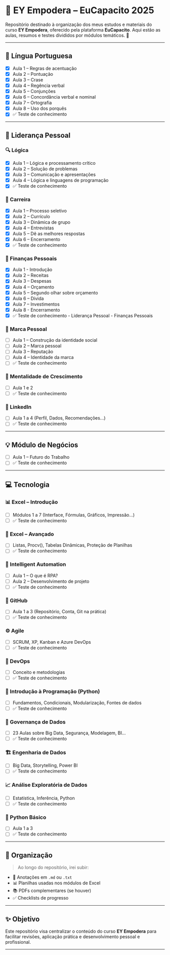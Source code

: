 # 💼 EY Empodera – EuCapacito 2025

Repositório destinado à organização dos meus estudos e materiais do curso **EY Empodera**, oferecido pela plataforma **EuCapacito**. Aqui estão as aulas, resumos e testes divididos por módulos temáticos. 🚀

---

## 📘 Língua Portuguesa

- [x] Aula 1 – Regras de acentuação  
- [x] Aula 2 – Pontuação  
- [x] Aula 3 – Crase  
- [x] Aula 4 – Regência verbal  
- [x] Aula 5 – Conjunções  
- [x] Aula 6 – Concordância verbal e nominal  
- [x] Aula 7 – Ortografia  
- [x] Aula 8 – Uso dos porquês  
- [x] ✅ Teste de conhecimento

---

## 🧠 Liderança Pessoal

### 🔍 Lógica
- [x] Aula 1 – Lógica e processamento crítico  
- [x] Aula 2 – Solução de problemas  
- [x] Aula 3 – Comunicação e apresentações  
- [x] Aula 4 – Lógica e linguagens de programação  
- [x] ✅ Teste de conhecimento

### 💼 Carreira
- [x] Aula 1 – Processo seletivo  
- [x] Aula 2 – Currículo  
- [x] Aula 3 – Dinâmica de grupo  
- [x] Aula 4 – Entrevistas  
- [x] Aula 5 – Dê as melhores respostas  
- [x] Aula 6 – Encerramento  
- [x] ✅ Teste de conhecimento

### 💸 Finanças Pessoais
- [x] Aula 1 - Introdução
- [x] Aula 2 – Receitas
- [x] Aula 3 – Despesas  
- [x] Aula 4 – Orçamento
- [x] Aula 5 – Segundo olhar sobre orçamento
- [x] Aula 6 – Dívida
- [x] Aula 7 – Investimentos
- [x] Aula 8 - Encerramento
- [x] ✅ Teste de conhecimento - Liderança Pessoal - Finanças Pessoais

### 🌟 Marca Pessoal
- [ ] Aula 1 – Construção da identidade social  
- [ ] Aula 2 – Marca pessoal  
- [ ] Aula 3 – Reputação  
- [ ] Aula 4 – Identidade da marca  
- [ ] ✅ Teste de conhecimento

### 🌱 Mentalidade de Crescimento
- [ ] Aula 1 e 2  
- [ ] ✅ Teste de conhecimento

### 💼 LinkedIn
- [ ] Aula 1 a 4 (Perfil, Dados, Recomendações...)  
- [ ] ✅ Teste de conhecimento

---

## 💡 Módulo de Negócios

- [ ] Aula 1 – Futuro do Trabalho  
- [ ] ✅ Teste de conhecimento

---

## 💻 Tecnologia

### 📊 Excel – Introdução
- [ ] Módulos 1 a 7 (Interface, Fórmulas, Gráficos, Impressão...)  
- [ ] ✅ Teste de conhecimento

### 🚀 Excel – Avançado
- [ ] Listas, Procv(), Tabelas Dinâmicas, Proteção de Planilhas  
- [ ] ✅ Teste de conhecimento

### 🤖 Intelligent Automation
- [ ] Aula 1 – O que é RPA?  
- [ ] Aula 2 – Desenvolvimento de projeto  
- [ ] ✅ Teste de conhecimento

### 🐙 GitHub
- [ ] Aula 1 a 3 (Repositório, Conta, Git na prática)  
- [ ] ✅ Teste de conhecimento

### ⚙️ Agile
- [ ] SCRUM, XP, Kanban e Azure DevOps  
- [ ] ✅ Teste de conhecimento

### 🔁 DevOps
- [ ] Conceito e metodologias  
- [ ] ✅ Teste de conhecimento

### 🐍 Introdução à Programação (Python)
- [ ] Fundamentos, Condicionais, Modularização, Fontes de dados  
- [ ] ✅ Teste de conhecimento

### 🧱 Governança de Dados
- [ ] 23 Aulas sobre Big Data, Segurança, Modelagem, BI...  
- [ ] ✅ Teste de conhecimento

### 🏗️ Engenharia de Dados
- [ ] Big Data, Storytelling, Power BI  
- [ ] ✅ Teste de conhecimento

### 📈 Análise Exploratória de Dados
- [ ] Estatística, Inferência, Python  
- [ ] ✅ Teste de conhecimento

### 🐍 Python Básico
- [ ] Aula 1 a 3  
- [ ] ✅ Teste de conhecimento

---

## 📎 Organização

> Ao longo do repositório, irei subir:
- 📄 Anotações em `.md` ou `.txt`
- 📊 Planilhas usadas nos módulos de Excel
- 📚 PDFs complementares (se houver)
- ✅ Checklists de progresso

---

## ✨ Objetivo

Este repositório visa centralizar o conteúdo do curso **EY Empodera** para facilitar revisões, aplicação prática e desenvolvimento pessoal e profissional.

---

